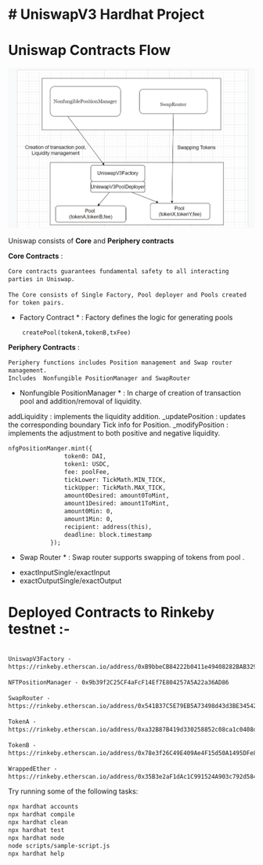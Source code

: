 # # UniswapV3 Hardhat Project

# Uniswap Contracts Flow

![This is an image](/assets/images/uniswap.png)

Uniswap consists of **Core** and **Periphery contracts**

**Core Contracts** :

```
Core contracts guarantees fundamental safety to all interacting parties in Uniswap.

The Core consists of Single Factory, Pool deployer and Pools created for token pairs.

```

- Factory Contract \* : Factory defines the logic for generating pools

```
    createPool(tokenA,tokenB,txFee)
```

**Periphery Contracts** :

```
Periphery functions includes Position management and Swap router management.
Includes  Nonfungible PositionManager and SwapRouter

```

- Nonfungible PositionManager \* : In charge of creation of transaction pool and addition/removal of liquidity.

addLiquidity : implements the liquidity addition.
\_updatePosition : updates the corresponding boundary Tick info for Position.
\_modifyPosition : implements the adjustment to both positive and negative liquidity.

```
nfgPositionManger.mint({
                token0: DAI,
                token1: USDC,
                fee: poolFee,
                tickLower: TickMath.MIN_TICK,
                tickUpper: TickMath.MAX_TICK,
                amount0Desired: amount0ToMint,
                amount1Desired: amount1ToMint,
                amount0Min: 0,
                amount1Min: 0,
                recipient: address(this),
                deadline: block.timestamp
            });

```

- Swap Router \* : Swap router supports swapping of tokens from pool .

* exactInputSingle/exactInput
* exactOutputSingle/exactOutput

# Deployed Contracts to Rinkeby testnet :-

```shell

UniswapV3Factory - https://rinkeby.etherscan.io/address/0xB9bbeCB84222b0411e49408282BAB329d91E8D67

NFTPositionManager - 0x9b39f2C25CF4aFcF14Ef7E804257A5A22a36AD86

SwapRouter - https://rinkeby.etherscan.io/address/0x541B37C5E79EB5A73498d43d3BE34542A81B8e30

TokenA - https://rinkeby.etherscan.io/address/0xa32B87B419d330258852c08ca1c0408d781BabF3

TokenB - https://rinkeby.etherscan.io/address/0x78e3f26C49E409Ae4F15d50A1495DFe8F1071398

WrappedEther - https://rinkeby.etherscan.io/address/0x35B3e2aF1dAc1C991524A903c792d584beaDC553
```

Try running some of the following tasks:

```shell
npx hardhat accounts
npx hardhat compile
npx hardhat clean
npx hardhat test
npx hardhat node
node scripts/sample-script.js
npx hardhat help
```

